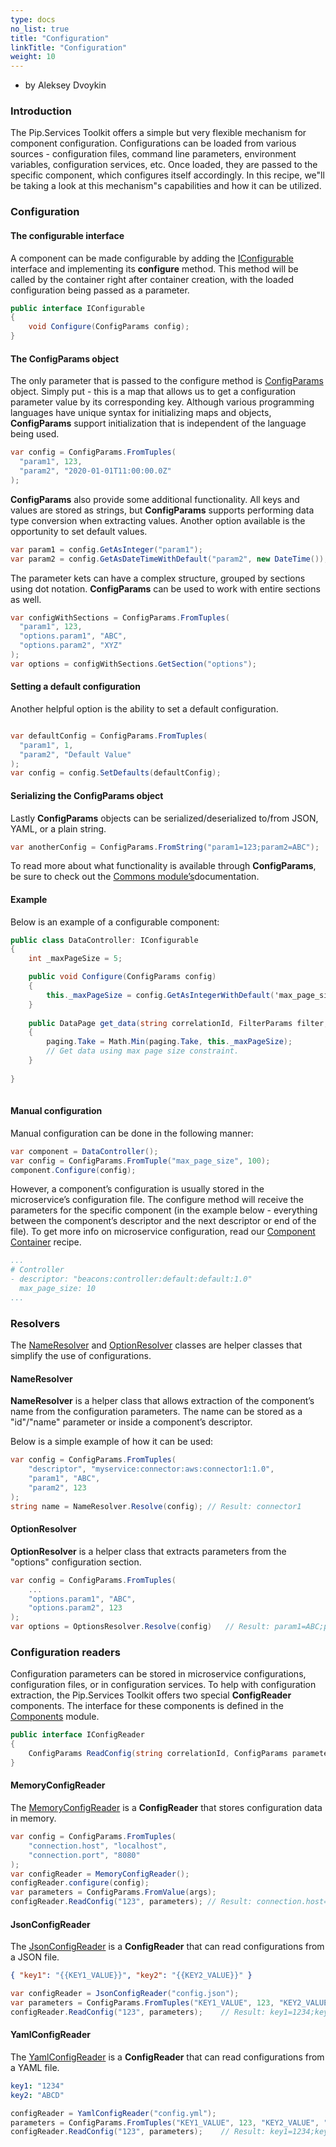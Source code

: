 ```yaml
---
type: docs
no_list: true
title: "Configuration"
linkTitle: "Configuration"
weight: 10
---
```


- by Aleksey Dvoykin

### Introduction

The Pip.Services Toolkit offers a simple but very flexible mechanism for component configuration. Configurations can be loaded from various sources - configuration files, command line parameters, environment variables, configuration services, etc. Once loaded, they are passed to the specific component, which configures itself accordingly. In this recipe, we"ll be taking a look at this mechanism"s capabilities and how it can be utilized.

### Configuration

#### The configurable interface

A component can be made configurable by adding the [IConfigurable](../../commons/config/iconfigurable/) interface and implementing its **configure** method. This method will be called by the container right after container creation, with the loaded configuration being passed as a parameter.

```cs
public interface IConfigurable
{
  	void Configure(ConfigParams config);
}
```

#### The ConfigParams object

The only parameter that is passed to the configure method is [ConfigParams](../../commons/config/config_params/) object. Simply put - this is a map that allows us to get a configuration parameter value by its corresponding key. Although various programming languages have unique syntax for initializing maps and objects, **ConfigParams** support initialization that is independent of the language being used.

```cs
var config = ConfigParams.FromTuples(
  "param1", 123,
  "param2", "2020-01-01T11:00:00.0Z"
);
```

**ConfigParams** also provide some additional functionality. All keys and values are stored as strings, but **ConfigParams** supports performing data type conversion when extracting values. Another option available is the opportunity to set default values.

```cs
var param1 = config.GetAsInteger("param1");
var param2 = config.GetAsDateTimeWithDefault("param2", new DateTime());
```

The parameter kets can have a complex structure, grouped by sections using dot notation. **ConfigParams** can be used to work with entire sections as well.

```cs
var configWithSections = ConfigParams.FromTuples(
  "param1", 123,
  "options.param1", "ABC",
  "options.param2", "XYZ"
);
var options = configWithSections.GetSection("options");
```
#### Setting a default configuration

Another helpful option is the ability to set a default configuration.

```cs

var defaultConfig = ConfigParams.FromTuples(
  "param1", 1,
  "param2", "Default Value"
);
var config = config.SetDefaults(defaultConfig);
```

#### Serializing the ConfigParams object

Lastly **ConfigParams** objects can be serialized/deserialized to/from JSON, YAML, or a plain string.

```cs
var anotherConfig = ConfigParams.FromString("param1=123;param2=ABC");
```

To read more about what functionality is available through **ConfigParams**, be sure to check out the [Commons module’s](../../commons)documentation. 

#### Example

Below is an example of a configurable component:

```cs
public class DataController: IConfigurable
{
	int _maxPageSize = 5;

   	public void Configure(ConfigParams config)
   	{
		this._maxPageSize = config.GetAsIntegerWithDefault('max_page_size', this._maxPageSize);
   	}
		
   	public DataPage get_data(string correlationId, FilterParams filter, PagingParams paging)
   	{
		paging.Take = Math.Min(paging.Take, this._maxPageSize);
		// Get data using max page size constraint.
   	}
	        
}
   

```

#### Manual configuration

Manual configuration can be done in the following manner:

```cs
var component = DataController();
var config = ConfigParams.FromTuple("max_page_size", 100);
component.Configure(config);

```

However, a component’s configuration is usually stored in the microservice’s configuration file. The configure method will receive the parameters for the specific component (in the example below - everything between the component’s descriptor and the next descriptor or end of the file). To get more info on microservice configuration, read our [Component Container](../component_container) recipe. 

```yml
...
# Controller
- descriptor: "beacons:controller:default:default:1.0"
  max_page_size: 10
...

```

### Resolvers

The [NameResolver](../../commons/config/name_resolver/) and [OptionResolver](../../commons/config/option_resolver/) classes are helper classes that simplify the use of configurations. 

#### NameResolver

**NameResolver** is a helper class that allows extraction of the component’s name from the configuration parameters. The name can be stored as a "id"/"name" parameter or inside a component’s descriptor.

Below is a simple example of how it can be used:

```cs
var config = ConfigParams.FromTuples(
	"descriptor", "myservice:connector:aws:connector1:1.0",
	"param1", "ABC",
	"param2", 123
);
string name = NameResolver.Resolve(config); // Result: connector1

```

#### OptionResolver

**OptionResolver** is a helper class that extracts parameters from the "options" configuration section.

```cs
var config = ConfigParams.FromTuples(
    ...
	"options.param1", "ABC",
	"options.param2", 123
);
var options = OptionsResolver.Resolve(config)   // Result: param1=ABC;param2=123
```

### Configuration readers

Configuration parameters can be stored in microservice configurations, configuration files, or in configuration services. To help with configuration extraction, the Pip.Services Toolkit offers two special **ConfigReader** components. The interface for these components is defined in the [Components](../../components) module.

```cs
public interface IConfigReader
{
    ConfigParams ReadConfig(string correlationId, ConfigParams parameters);
}


```

#### MemoryConfigReader

The [MemoryConfigReader](../../components/config/memory_config_reader/) is a **ConfigReader** that stores configuration data in memory.

```cs
var config = ConfigParams.FromTuples(
	"connection.host", "localhost",
	"connection.port", "8080"
);
var configReader = MemoryConfigReader();
configReader.configure(config);
var parameters = ConfigParams.FromValue(args);
configReader.ReadConfig("123", parameters); // Result: connection.host=localhost;connection.port=8080

```

#### JsonConfigReader

The [JsonConfigReader](../../components/config/json_config_reader/) is a **ConfigReader** that can read configurations from a JSON file.

```json
{ "key1": "{{KEY1_VALUE}}", "key2": "{{KEY2_VALUE}}" }
```

```cs
var configReader = JsonConfigReader("config.json");
var parameters = ConfigParams.FromTuples("KEY1_VALUE", 123, "KEY2_VALUE", "ABC");
configReader.ReadConfig("123", parameters);    // Result: key1=1234;key2=ABCD

```

#### YamlConfigReader

The [YamlConfigReader](../..//components/config/yaml_config_reader/) is a **ConfigReader** that can read configurations from a YAML file.

```yml
key1: "1234"
key2: "ABCD"
```

```cs
configReader = YamlConfigReader("config.yml");
parameters = ConfigParams.FromTuples("KEY1_VALUE", 123, "KEY2_VALUE", "ABC");;
configReader.ReadConfig("123", parameters);    // Result: key1=1234;key2=ABCD
```




